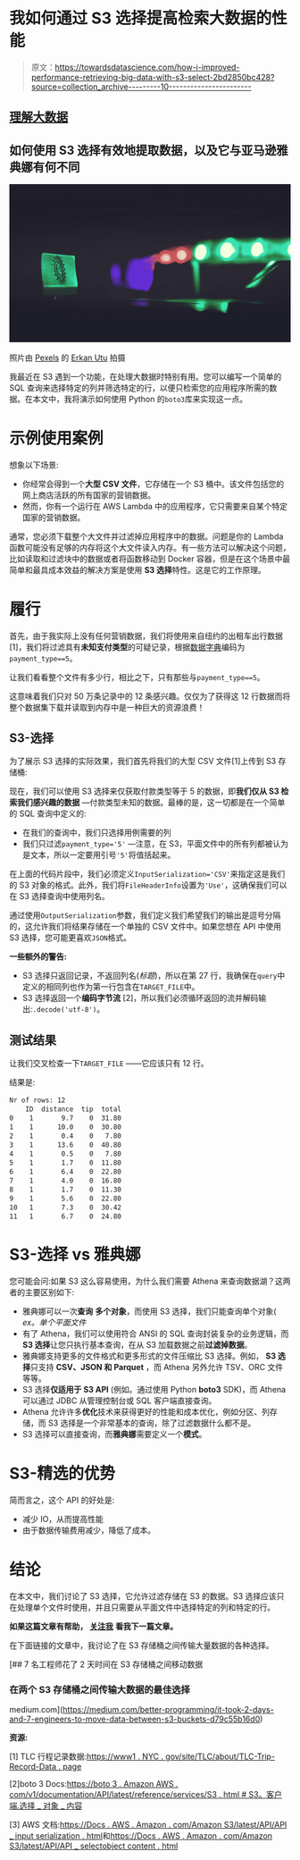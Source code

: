 # 我如何通过 S3 选择提高检索大数据的性能

> 原文：<https://towardsdatascience.com/how-i-improved-performance-retrieving-big-data-with-s3-select-2bd2850bc428?source=collection_archive---------10----------------------->

## [理解大数据](https://towardsdatascience.com/tagged/making-sense-of-big-data)

## 如何使用 S3 选择有效地提取数据，以及它与亚马逊雅典娜有何不同

![](img/d303b1ead9f3df7348eeb61a5396e1e2.png)

照片由 [Pexels](https://www.pexels.com/photo/abstract-blur-bright-color-243908/?utm_content=attributionCopyText&utm_medium=referral&utm_source=pexels) 的 [Erkan Utu](https://www.pexels.com/@erkan?utm_content=attributionCopyText&utm_medium=referral&utm_source=pexels) 拍摄

我最近在 S3 遇到一个功能，在处理大数据时特别有用。您可以编写一个简单的 SQL 查询来选择特定的列并筛选特定的行，以便只检索您的应用程序所需的数据。在本文中，我将演示如何使用 Python 的`boto3`库来实现这一点。

# 示例使用案例

想象以下场景:

*   你经常会得到一个**大型 CSV 文件**，它存储在一个 S3 桶中。该文件包括您的网上商店活跃的所有国家的营销数据。
*   然而，你有一个运行在 AWS Lambda 中的应用程序，它只需要来自某个特定国家的营销数据。

通常，您必须下载整个大文件并过滤掉应用程序中的数据。问题是你的 Lambda 函数可能没有足够的内存将这个大文件读入内存。有一些方法可以解决这个问题，比如读取和过滤块中的数据或者将函数移动到 Docker 容器，但是在这个场景中最简单和最具成本效益的解决方案是使用 **S3 选择**特性。这是它的工作原理。

# 履行

首先，由于我实际上没有任何营销数据，我们将使用来自纽约的出租车出行数据[1]，我们将过滤具有**未知支付类型**的可疑记录，根据[数据字典](https://www1.nyc.gov/assets/tlc/downloads/pdf/data_dictionary_trip_records_yellow.pdf)编码为`payment_type==5`。

让我们看看整个文件有多少行，相比之下，只有那些与`payment_type==5`。

这意味着我们只对 50 万条记录中的 12 条感兴趣。仅仅为了获得这 12 行数据而将整个数据集下载并读取到内存中是一种巨大的资源浪费！

## S3-选择

为了展示 S3 选择的实际效果，我们首先将我们的大型 CSV 文件[1]上传到 S3 存储桶:

现在，我们可以使用 S3 选择来仅获取付款类型等于 5 的数据，即**我们仅从 S3 检索我们感兴趣的数据** —付款类型未知的数据。最棒的是，这一切都是在一个简单的 SQL 查询中定义的:

*   在我们的查询中，我们只选择用例需要的列
*   我们只过滤`payment_type='5'` —注意，在 S3，平面文件中的所有列都被认为是文本，所以一定要用引号`'5'`将值括起来。

在上面的代码片段中，我们必须定义`InputSerialization='CSV'`来指定这是我们的 S3 对象的格式。此外，我们将`FileHeaderInfo`设置为`'Use'`，这确保我们可以在 S3 选择查询中使用列名。

通过使用`OutputSerialization`参数，我们定义我们希望我们的输出是逗号分隔的，这允许我们将结果存储在一个单独的 CSV 文件中。如果您想在 API 中使用 S3 选择，您可能更喜欢`JSON`格式。

**一些额外的警告:**

*   S3 选择只返回记录，不返回列名(*标题*)，所以在第 27 行，我确保在`query`中定义的相同列也作为第一行包含在`TARGET_FILE`中。
*   S3 选择返回一个**编码字节流** [2]，所以我们必须循环返回的流并解码输出:`.decode('utf-8')`。

## 测试结果

让我们交叉检查一下`TARGET_FILE` ——它应该只有 12 行。

结果是:

```
Nr of rows: 12
    ID  distance  tip  total
0    1       9.7    0  31.80
1    1      10.0    0  30.80
2    1       0.4    0   7.80
3    1      13.6    0  40.80
4    1       0.5    0   7.80
5    1       1.7    0  11.80
6    1       6.4    0  22.80
7    1       4.0    0  16.80
8    1       1.7    0  11.30
9    1       5.6    0  22.80
10   1       7.3    0  30.42
11   1       6.7    0  24.80
```

# S3-选择 vs 雅典娜

您可能会问:如果 S3 这么容易使用，为什么我们需要 Athena 来查询数据湖？这两者的主要区别如下:

*   雅典娜可以一次**查询** **多个对象**，而使用 S3 选择，我们只能查询单个对象( *ex。单个平面文件*
*   有了 Athena，我们可以使用符合 ANSI 的 SQL 查询封装复杂的业务逻辑，而 **S3 选择**让您只执行基本查询，在从 S3 加载数据之前**过滤掉数据**。
*   雅典娜支持更多的文件格式和更多形式的文件压缩比 S3 选择。例如， **S3 选择**只支持 **CSV、JSON 和 Parquet** ，而 Athena 另外允许 TSV、ORC 文件等等。
*   S3 选择**仅适用于 S3 API** (例如。通过使用 Python **boto3** SDK)，而 Athena 可以通过 JDBC 从管理控制台或 SQL 客户端直接查询。
*   Athena 允许许多**优化**技术来获得更好的性能和成本优化，例如分区、列存储，而 S3 选择是一个非常基本的查询，除了过滤数据什么都不是。
*   S3 选择可以直接查询，而**雅典娜**需要定义一个**模式**。

# S3-精选的优势

简而言之，这个 API 的好处是:

*   减少 IO，从而提高性能
*   由于数据传输费用减少，降低了成本。

# 结论

在本文中，我们讨论了 S3 选择，它允许过滤存储在 S3 的数据。S3 选择应该只在处理单个文件时使用，并且只需要从平面文件中选择特定的列和特定的行。

**如果这篇文章有帮助，** [**关注我**](https://medium.com/@anna.anisienia) **看我下一篇文章。**

在下面链接的文章中，我讨论了在 S3 存储桶之间传输大量数据的各种选择。

[](https://medium.com/better-programming/it-took-2-days-and-7-engineers-to-move-data-between-s3-buckets-d79c55b16d0) [## 7 名工程师花了 2 天时间在 S3 存储桶之间移动数据

### 在两个 S3 存储桶之间传输大数据的最佳选择

medium.com](https://medium.com/better-programming/it-took-2-days-and-7-engineers-to-move-data-between-s3-buckets-d79c55b16d0) 

**资源:**

[1] TLC 行程记录数据:[https://www1 . NYC . gov/site/TLC/about/TLC-Trip-Record-Data . page](https://www1.nyc.gov/site/tlc/about/tlc-trip-record-data.page)

[2]boto 3 Docs:[https://boto 3 . Amazon AWS . com/v1/documentation/API/latest/reference/services/S3 . html # S3。客户端.选择 _ 对象 _ 内容](https://boto3.amazonaws.com/v1/documentation/api/latest/reference/services/s3.html#S3.Client.select_object_content)

[3] AWS 文档:[https://Docs . AWS . Amazon . com/Amazon S3/latest/API/API _ input serialization . html](https://docs.aws.amazon.com/AmazonS3/latest/API/API_InputSerialization.html)和[https://Docs . AWS . Amazon . com/Amazon S3/latest/API/API _ selectobject content . html](https://docs.aws.amazon.com/AmazonS3/latest/API/API_SelectObjectContent.html)